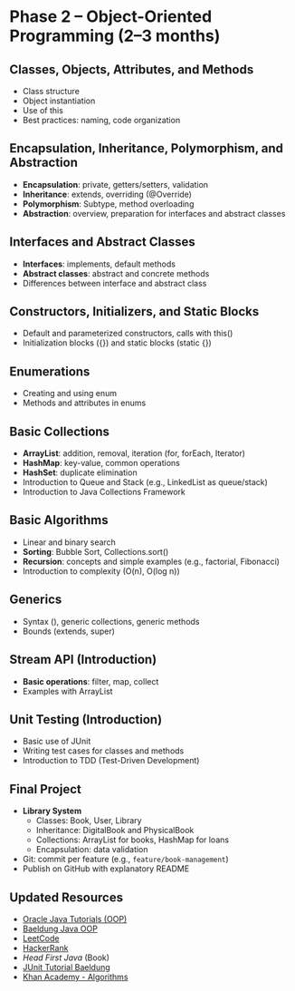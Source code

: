 # Phase 2 – Object-Oriented Programming (2–3 months)

## Classes, Objects, Attributes, and Methods
- Class structure
- Object instantiation
- Use of this
- Best practices: naming, code organization

## Encapsulation, Inheritance, Polymorphism, and Abstraction
- **Encapsulation**: private, getters/setters, validation
- **Inheritance**: extends, overriding (@Override)
- **Polymorphism**: Subtype, method overloading
- **Abstraction**: overview, preparation for interfaces and abstract classes

## Interfaces and Abstract Classes
- **Interfaces**: implements, default methods
- **Abstract classes**: abstract and concrete methods
- Differences between interface and abstract class

## Constructors, Initializers, and Static Blocks
- Default and parameterized constructors, calls with this()
- Initialization blocks ({}) and static blocks (static {})

## Enumerations
- Creating and using enum
- Methods and attributes in enums

## Basic Collections
- **ArrayList**: addition, removal, iteration (for, forEach, Iterator)
- **HashMap**: key-value, common operations
- **HashSet**: duplicate elimination
- Introduction to Queue and Stack (e.g., LinkedList as queue/stack)
- Introduction to Java Collections Framework

## Basic Algorithms
- Linear and binary search
- **Sorting**: Bubble Sort, Collections.sort()
- **Recursion**: concepts and simple examples (e.g., factorial, Fibonacci)
- Introduction to complexity (O(n), O(log n))

## Generics
- Syntax (<T>), generic collections, generic methods
- Bounds (extends, super)

## Stream API (Introduction)
- **Basic operations**: filter, map, collect
- Examples with ArrayList

## Unit Testing (Introduction)
- Basic use of JUnit
- Writing test cases for classes and methods
- Introduction to TDD (Test-Driven Development)

## Final Project
- **Library System**
  - Classes: Book, User, Library
  - Inheritance: DigitalBook and PhysicalBook
  - Collections: ArrayList for books, HashMap for loans
  - Encapsulation: data validation
- Git: commit per feature (e.g., `feature/book-management`)
- Publish on GitHub with explanatory README

## Updated Resources
- [Oracle Java Tutorials (OOP)](https://docs.oracle.com/javase/tutorial/java/concepts/)
- [Baeldung Java OOP](https://www.baeldung.com/java-oop)
- [LeetCode](https://leetcode.com)
- [HackerRank](https://www.hackerrank.com)
- *Head First Java* (Book)
- [JUnit Tutorial Baeldung](https://www.baeldung.com/junit-5)
- [Khan Academy - Algorithms](https://www.khanacademy.org/computing/computer-science/algorithms)